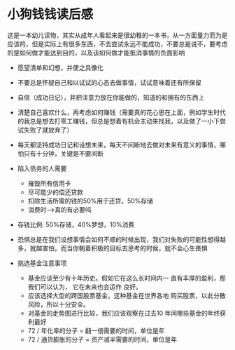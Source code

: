 # 小狗钱钱读后感

这是一本幼儿读物，其实从成年人看起来是很幼稚的一本书，从一方面量力而为是应该的，但是实际上有很多东西，不去尝试永远不能成功，不要总是说不，要考虑的是如何做才能达到目的，以及该如何做才能抵消事情的负面影响

* 愿望清单和幻想，并使之具像化

* 不要总是怀疑自己和以试试的心态去做事情，试试意味着还有所保留

* 自信（成功日记），并把注意力放在你能做的，知道的和拥有的东西上

* 清楚自己喜欢什么，再考虑如何赚钱（需要真的花心思在上面，例如学生时代的我总是想去打零工赚钱，但总是想着有机会主动来找我，以及做了一小下尝试失败了就放弃了）

* 每天都坚持成功日记和设想未来，每天不间断地去做对未来有意义的事情，哪怕只有十分钟，关键是不要间断

* 陷入债务的人需要
	* 摧毁所有信用卡
	* 尽可能少的偿还贷款
	* 扣除生活所需的钱的50%用于还贷，50%存储
	* 消费时-->真的有必要吗

* 存钱比例: 50%存储，40%梦想，10%消费

* 恐惧总是在我们设想事情会如何不顺的时候出现，我们对失败的可能性想得越多，就越害怕，而当你朝着积极的目标去思考的时候，就不会心生畏惧

* 挑选基金注意事项
	*  基金应该至少有十年历史。假如它在这么长时间内一 直有丰厚的盈利，那我们可以认为， 它在未来也会运作 良好。
	*  应该选择大型的跨国股票基金。这种基金在世界各地 购买股票，以此分散风险，所以十分安全。
	*  对基金的走势图进行比较，我们应该观察在过去10 年间哪些基金的年终获利最好
	*  72 / 年化率的分子 = 翻一倍需要的时间，单位是年
	*  72 / 通货膨胀的分子 = 资产减半需要的时间，单位是年
	 